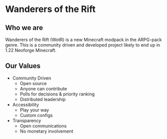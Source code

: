 # Wanderers of the Rift

## Who we are

Wanderers of the Rift (WotR) is a new Minecraft modpack in the ARPG-pack genre. This is a community driven and developed project likely to end up in 1.22 Neoforge Minecraft.

## Our Values
* Community Driven
  * Open source
  * Anyone can contribute
  * Polls for decisions & priority ranking
  * Distributed leadership
* Accessibility
  * Play your way
  * Custom configs
* Transparency
  * Open communications
  * No monetary involvement 
